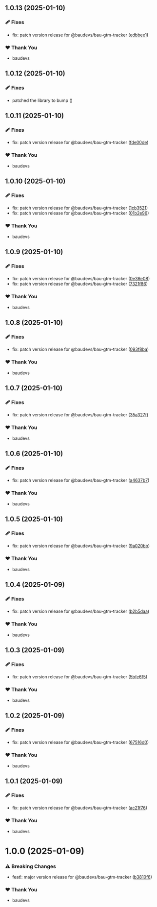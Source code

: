 ## 1.0.13 (2025-01-10)

### 🩹 Fixes

- fix: patch version release for @baudevs/bau-gtm-tracker ([edbbee1](https://github.com/baudevs/baudevs-oss-monorepo/commit/edbbee1))

### ❤️ Thank You

- baudevs

## 1.0.12 (2025-01-10)

### 🩹 Fixes

- patched the library to bump ([](https://github.com/baudevs/baudevs-oss-monorepo/commit/))

## 1.0.11 (2025-01-10)

### 🩹 Fixes

- fix: patch version release for @baudevs/bau-gtm-tracker ([fde00de](https://github.com/baudevs/baudevs-oss-monorepo/commit/fde00de))

### ❤️ Thank You

- baudevs

## 1.0.10 (2025-01-10)

### 🩹 Fixes

- fix: patch version release for @baudevs/bau-gtm-tracker ([1cb3521](https://github.com/baudevs/baudevs-oss-monorepo/commit/1cb3521))
- fix: patch version release for @baudevs/bau-gtm-tracker ([01b2e96](https://github.com/baudevs/baudevs-oss-monorepo/commit/01b2e96))

### ❤️ Thank You

- baudevs

## 1.0.9 (2025-01-10)

### 🩹 Fixes

- fix: patch version release for @baudevs/bau-gtm-tracker ([0e36e08](https://github.com/baudevs/baudevs-oss-monorepo/commit/0e36e08))
- fix: patch version release for @baudevs/bau-gtm-tracker ([7321f86](https://github.com/baudevs/baudevs-oss-monorepo/commit/7321f86))

### ❤️ Thank You

- baudevs

## 1.0.8 (2025-01-10)

### 🩹 Fixes

- fix: patch version release for @baudevs/bau-gtm-tracker ([093f8ba](https://github.com/baudevs/baudevs-oss-monorepo/commit/093f8ba))

### ❤️ Thank You

- baudevs

## 1.0.7 (2025-01-10)

### 🩹 Fixes

- fix: patch version release for @baudevs/bau-gtm-tracker ([35a327f](https://github.com/baudevs/baudevs-oss-monorepo/commit/35a327f))

### ❤️ Thank You

- baudevs

## 1.0.6 (2025-01-10)

### 🩹 Fixes

- fix: patch version release for @baudevs/bau-gtm-tracker ([a4637b7](https://github.com/baudevs/baudevs-oss-monorepo/commit/a4637b7))

### ❤️ Thank You

- baudevs

## 1.0.5 (2025-01-10)

### 🩹 Fixes

- fix: patch version release for @baudevs/bau-gtm-tracker ([9a020bb](https://github.com/baudevs/baudevs-oss-monorepo/commit/9a020bb))

### ❤️ Thank You

- baudevs

## 1.0.4 (2025-01-09)

### 🩹 Fixes

- fix: patch version release for @baudevs/bau-gtm-tracker ([b2b5daa](https://github.com/baudevs/baudevs-oss-monorepo/commit/b2b5daa))

### ❤️ Thank You

- baudevs

## 1.0.3 (2025-01-09)

### 🩹 Fixes

- fix: patch version release for @baudevs/bau-gtm-tracker ([5bfe6f5](https://github.com/baudevs/baudevs-oss-monorepo/commit/5bfe6f5))

### ❤️ Thank You

- baudevs

## 1.0.2 (2025-01-09)

### 🩹 Fixes

- fix: patch version release for @baudevs/bau-gtm-tracker ([67516d0](https://github.com/baudevs/baudevs-oss-monorepo/commit/67516d0))

### ❤️ Thank You

- baudevs

## 1.0.1 (2025-01-09)

### 🩹 Fixes

- fix: patch version release for @baudevs/bau-gtm-tracker ([ac21f76](https://github.com/baudevs/baudevs-oss-monorepo/commit/ac21f76))

### ❤️ Thank You

- baudevs

# 1.0.0 (2025-01-09)

### ⚠️  Breaking Changes

- feat!: major version release for @baudevs/bau-gtm-tracker ([b3810f6](https://github.com/baudevs/baudevs-oss-monorepo/commit/b3810f6))

### ❤️ Thank You

- baudevs